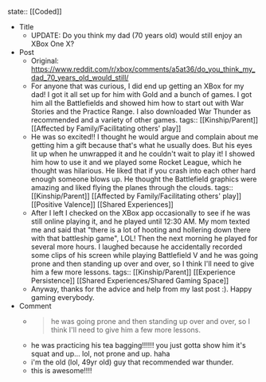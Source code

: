 state:: [[Coded]]

- Title
	- UPDATE: Do you think my dad (70 years old) would still enjoy an XBox One X?
- Post
	- Original: https://www.reddit.com/r/xbox/comments/a5at36/do_you_think_my_dad_70_years_old_would_still/
	- For anyone that was curious, I did end up getting an XBox for my dad! I got it all set up for him with Gold and a bunch of games. I got him all the Battlefields and showed him how to start out with War Stories and the Practice Range. I also downloaded War Thunder as recommended and a variety of other games.
	  tags:: [[Kinship/Parent]] [[Affected by Family/Facilitating others' play]]
	- He was so excited!! I thought he would argue and complain about me getting him a gift because that's what he usually does. But his eyes lit up when he unwrapped it and he couldn't wait to play it! I showed him how to use it and we played some Rocket League, which he thought was hilarious. He liked that if you crash into each other hard enough someone blows up. He thought the Battlefield graphics were amazing and liked flying the planes through the clouds.
	  tags:: [[Kinship/Parent]] [[Affected by Family/Facilitating others' play]] [[Positive Valence]] [[Shared Experiences]]
	- After I left I checked on the XBox app occasionally to see if he was still online playing it, and he played until 12:30 AM. My mom texted me and said that "there is a lot of hooting and hollering down there with that battleship game", LOL! Then the next morning he played for several more hours. I laughed because he accidentally recorded some clips of his screen while playing Battlefield V and he was going prone and then standing up over and over, so I think I'll need to give him a few more lessons.
	  tags:: [[Kinship/Parent]] [[Experience Persistence]] [[Shared Experiences/Shared Gaming Space]]
	- Anyway, thanks for the advice and help from my last post :). Happy gaming everybody.
- Comment
	- > he was going prone and then standing up over and over, so I think I'll need to give him a few more lessons.
	- he was practicing his tea bagging!!!!!! you just gotta show him it's squat and up... lol, not prone and up. haha
	- i'm the old (lol, 49yr old) guy that recommended war thunder.
	- this is awesome!!!!